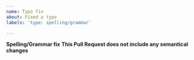 ```yaml
---
name: Typo fix
about: Fixed a typo
labels: 'type: spelling/grammar'

---
```


**Spelling/Grammar fix**
**This Pull Request does not include any semantical changes**